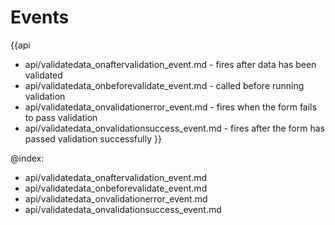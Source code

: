 Events
=======

{{api
- api/validatedata_onaftervalidation_event.md - fires after data has been validated
- api/validatedata_onbeforevalidate_event.md - called before running validation
- api/validatedata_onvalidationerror_event.md - fires when the form fails to pass validation
- api/validatedata_onvalidationsuccess_event.md - fires after the form has passed validation successfully
}}

@index:
- api/validatedata_onaftervalidation_event.md
- api/validatedata_onbeforevalidate_event.md
- api/validatedata_onvalidationerror_event.md
- api/validatedata_onvalidationsuccess_event.md


